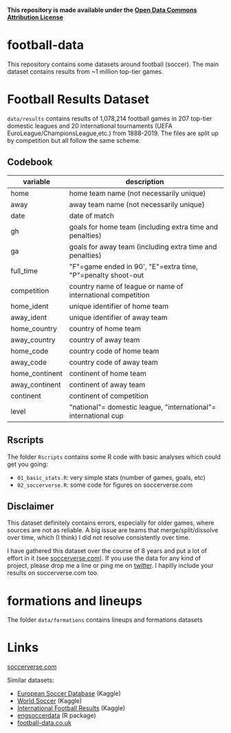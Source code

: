 **This repository is made available under the [Open Data Commons Attribution License](https://opendatacommons.org/licenses/by/1-0/index.html)**

# football-data

This repository contains some datasets around football (soccer). The main dataset contains
results from ~1 million top-tier games.

# Football Results Dataset

`data/results` contains results of 1,078,214 football games in 207 top-tier domestic leagues and 
20 international tournaments (UEFA EuroLeague/ChampionsLeague,etc.) from 1888-2019. The files are 
split up by competition but all follow the same scheme.


## Codebook

| variable       | description                                                     |
|----------------|-----------------------------------------------------------------|
| home           | home team name (not necessarily unique)                         |
| away           | away team name (not necessarily unique)                         |
| date           | date of match                                                   |
| gh             | goals for home team (including extra time and penalties)        |
| ga             | goals for away team (including extra time and penalties)        |
| full_time      | "F"=game ended in 90', "E"=extra time, "P"=penalty shoot-out    |
| competition    | country name of league or name of international competition     |
| home_ident     | unique identifier of home team                                  |
| away_ident     | unique identifier of away team                                  |
| home_country   | country of home team                                            |
| away_country   | country of away team                                            |
| home_code      | country code of home team                                       |
| away_code      | country code of away team                                       |
| home_continent | continent of home team                                          |
| away_continent | continent of away team                                          |
| continent      | continent of competition                                        |
| level          | "national"= domestic league, "international"= international cup |

## Rscripts

The folder `Rscripts` contains some R code with basic analyses which could get you going:

- `01_basic_stats.R`: very simple stats (number of games, goals, etc)
- `02_soccerverse.R`: some code for figures on soccerverse.com

## Disclaimer

This dataset definitely contains errors, especially for older games, where sources are not
as reliable. A big issue are teams that merge/split/dissolve over time, which (I think) I did
not resolve consistently over time.

I have gathered this dataset over the course of 8 years and put a lot of effort in
it (see [soccerverse.com](soccerverse.com)). If you use the data for any kind of project, please drop me a line
or ping me on [twitter](https://twitter.com/schochastics). I hapilly include your results on soccerverse.com too.

# formations and lineups

The folder `data/formations` contains lineups and formations datasets

# Links

[soccerverse.com](http://soccerverse.com/)

Similar datasets:  

- [European Soccer Database](https://www.kaggle.com/hugomathien/soccer) (Kaggle)
- [World Soccer](https://www.kaggle.com/sashchernuh/european-football)  (Kaggle)
- [International Football Results](https://www.kaggle.com/martj42/international-football-results-from-1872-to-2017) (Kaggle)
- [engsoccerdata](https://github.com/jalapic/engsoccerdata) (R package)
- [football-data.co.uk](http://football-data.co.uk/)


